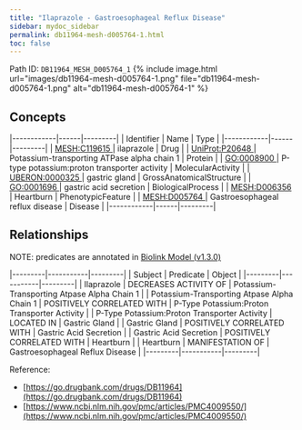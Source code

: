 ```yaml
---
title: "Ilaprazole - Gastroesophageal Reflux Disease"
sidebar: mydoc_sidebar
permalink: db11964-mesh-d005764-1.html
toc: false 
---
```



Path ID: `DB11964_MESH_D005764_1`
{% include image.html url="images/db11964-mesh-d005764-1.png" file="db11964-mesh-d005764-1.png" alt="db11964-mesh-d005764-1" %}

## Concepts

|------------|------|---------|
| Identifier | Name | Type    |
|------------|------|---------|
| <a href="https://identifiers.org/MESH:C119615">MESH:C119615 </a> | ilaprazole | Drug |
| <a href="https://identifiers.org/UniProt:P20648">UniProt:P20648 </a> | Potassium-transporting ATPase alpha chain 1 | Protein |
| <a href="https://identifiers.org/GO:0008900">GO:0008900 </a> | P-type potassium:proton transporter activity | MolecularActivity |
| <a href="https://identifiers.org/UBERON:0000325">UBERON:0000325 </a> | gastric gland | GrossAnatomicalStructure |
| <a href="https://identifiers.org/GO:0001696">GO:0001696 </a> | gastric acid secretion | BiologicalProcess |
| <a href="https://identifiers.org/MESH:D006356">MESH:D006356 </a> | Heartburn | PhenotypicFeature |
| <a href="https://identifiers.org/MESH:D005764">MESH:D005764 </a> | Gastroesophageal reflux disease | Disease |
|------------|------|---------|

## Relationships


NOTE: predicates are annotated in <a href="https://github.com/biolink/biolink-model/releases/tag/v1.3.0">Biolink Model (v1.3.0)</a>

|---------|-----------|---------|
| Subject | Predicate | Object  |
|---------|-----------|---------|
| Ilaprazole | DECREASES ACTIVITY OF | Potassium-Transporting Atpase Alpha Chain 1 |
| Potassium-Transporting Atpase Alpha Chain 1 | POSITIVELY CORRELATED WITH | P-Type Potassium:Proton Transporter Activity |
| P-Type Potassium:Proton Transporter Activity | LOCATED IN | Gastric Gland |
| Gastric Gland | POSITIVELY CORRELATED WITH | Gastric Acid Secretion |
| Gastric Acid Secretion | POSITIVELY CORRELATED WITH | Heartburn |
| Heartburn | MANIFESTATION OF | Gastroesophageal Reflux Disease |
|---------|-----------|---------|

Reference: 
  - [https://go.drugbank.com/drugs/DB11964](https://go.drugbank.com/drugs/DB11964)
  - [https://www.ncbi.nlm.nih.gov/pmc/articles/PMC4009550/](https://www.ncbi.nlm.nih.gov/pmc/articles/PMC4009550/)
